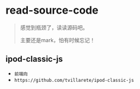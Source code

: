 # read-source-code

> 感觉到瓶颈了，读读源码吧。
>
> 主要还是mark，怕有时候忘记！

## ipod-classic-js

- `前端向`
- `https://github.com/tvillarete/ipod-classic-js`
